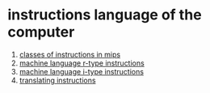 # instructions language of the computer

1.  [classes of instructions in mips](#classes-of-instructions-in-mips)
2.  [machine language r-type instructions](#machine-language-r-type-instructions)
3.  [machine language i-type instructions](#machine-language-i-type-instructions)
4.  [translating instructions](#translating-instructions)



